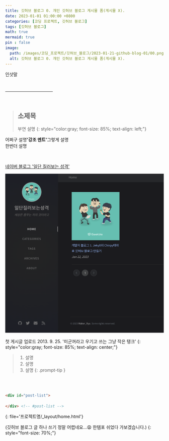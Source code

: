 ```yaml
---
title: 깃허브 블로그 0. 개인 깃허브 블로그 게시물 폼(게시물 X).
date: 2023-01-01 01:00:00 +0800
categories: [코딩 프로젝트, 깃허브 블로그]
tags: [깃허브 블로그]
math: true
mermaid: true
pin : false
image:
  path: /images/코딩_프로젝트/깃허브_블로그/2023-01-21-github-blog-01/00.png
  alt: 깃허브 블로그 0. 개인 깃허브 블로그 게시물 폼(게시물 X).
---
```


인삿말

<!-- 중간 바 -->
<br>
<hr style="width: 30%">
<br>

<!-- 소제목 -->
> ## 소제목
> 부연 설명
> {: style="color:gray; font-size: 85%; text-align: left;"}

어쩌구 설명<strong>'강조 멘트'</strong>그렇게 설명<br>
한번더 설명

<br>

<a href="https://blog.naver.com/maker_kiku">네이버 블로그 '일단 질러보는 성격'</a>

<!-- 이미지 -->
![네이버 블로그 캡쳐](/images/코딩_프로젝트/깃허브_블로그/2023-01-21-github-blog-01/00.png)
<!-- 이미지 설명 -->
첫 게시글 업로드 2013. 9. 25. '미군꺼라고 우기고 쓰는 그냥 작은 탱크'
{: style="color:gray; font-size: 85%; text-align: center;"}

<!-- 팁 callout -->
> 1. 설명
> 2. 설명
> 3. 설명
{: .prompt-tip }

<br>

<!-- 코드 -->
```html

<div id="post-list">

</div> <!-- #post-list -->

```
{: file='프로젝트명/_layout/home.html'}

(깃허브 블로그 글 하나 쓰기 정말 어렵네요...😩 한템포 쉬었다 가보겠습니다.)
{: style="font-size: 70%;"}